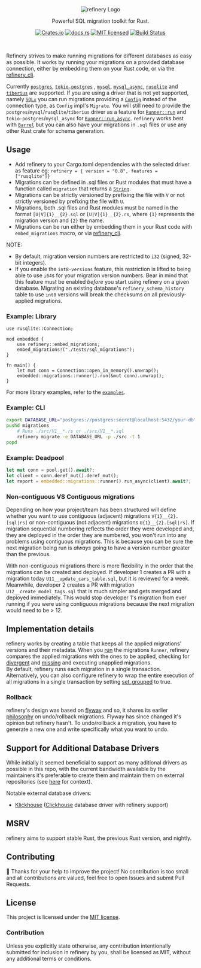 <div align="center">
    <img src="assets/logo_wide.svg" alt="refinery Logo">

Powerful SQL migration toolkit for Rust.

[![Crates.io][crates-badge]][crates-url]
[![docs.rs][docs-badge]][docs-url]
[![MIT licensed][mit-badge]][mit-url]
[![Build Status][circleci-badge]][circleci-url]

[crates-badge]: https://img.shields.io/crates/v/refinery.svg
[crates-url]: https://crates.io/crates/refinery
[docs-badge]: https://docs.rs/refinery/badge.svg
[docs-url]: https://docs.rs/refinery/
[mit-badge]: https://img.shields.io/badge/license-MIT-blue.svg
[mit-url]: LICENSE
[circleci-badge]: https://img.shields.io/circleci/build/github/rust-db/refinery
[circleci-url]: https://circleci.com/gh/rust-db/refinery/tree/master

</div>
<br/>

Refinery strives to make running migrations for different databases as easy as possible.
It works by running your migrations on a provided database connection, either by embedding them on your Rust code, or via the [refinery_cli].

Currently [`postgres`](https://crates.io/crates/postgres), [`tokio-postgres`](https://crates.io/crates/tokio-postgres) , [`mysql`](https://crates.io/crates/mysql), [`mysql_async`](https://crates.io/crates/mysql_async), [`rusqlite`](https://crates.io/crates/rusqlite) and [`tiberius`](https://github.com/prisma/tiberius) are supported.
If you are using a driver that is not yet supported, namely [`SQLx`](https://github.com/launchbadge/sqlx) you can run migrations providing a [`Config`](https://docs.rs/refinery/latest/refinery/config/struct.Config.html) instead of the connection type, as `Config` impl's `Migrate`. You will still need to provide the `postgres`/`mysql`/`rusqlite`/`tiberius` driver as a feature for [`Runner::run`](https://docs.rs/refinery/latest/refinery/struct.Runner.html#method.run) and `tokio-postgres`/`mysql_async` for [`Runner::run_async`](https://docs.rs/refinery/latest/refinery/struct.Runner.html#method.run_async).
`refinery` works best with [`Barrel`](https://crates.io/crates/barrel) but you can also have your migrations in `.sql` files or use any other Rust crate for schema generation.

## Usage

- Add refinery to your Cargo.toml dependencies with the selected driver as feature eg: `refinery = { version = "0.8", features = ["rusqlite"]}`
- Migrations can be defined in .sql files or Rust modules that must have a function called `migration` that returns a [`String`](https://doc.rust-lang.org/std/string/struct.String.html).
- Migrations can be strictly versioned by prefixing the file with `V` or not strictly versioned by prefixing the file with `U`.
- Migrations, both .sql files and Rust modules must be named in the format `[U|V]{1}__{2}.sql` or `[U|V]{1}__{2}.rs`, where `{1}` represents the migration version and `{2}` the name.
- Migrations can be run either by embedding them in your Rust code with `embed_migrations` macro, or via [refinery_cli].

NOTE:

- By default, migration version numbers are restricted to `i32` (signed, 32-bit integers).
- If you enable the `int8-versions` feature, this restriction is lifted to being able to use `i64`s for your migration version numbers.
  Bear in mind that this feature must be enabled *before* you start using refinery on a given database.
  Migrating an existing database's `refinery_schema_history` table to use `int8` versions will break the checksums on all previously-applied migrations.

### Example: Library
```rust,no_run
use rusqlite::Connection;

mod embedded {
    use refinery::embed_migrations;
    embed_migrations!("./tests/sql_migrations");
}

fn main() {
    let mut conn = Connection::open_in_memory().unwrap();
    embedded::migrations::runner().run(&mut conn).unwrap();
}
```

For more library examples, refer to the [`examples`](https://github.com/rust-db/refinery/tree/main/examples).
### Example: CLI

```bash
export DATABASE_URL="postgres://postgres:secret@localhost:5432/your-db"
pushd migrations
    # Runs ./src/V1__*.rs or ./src/V1__*.sql
    refinery migrate -e DATABASE_URL -p ./src -t 1
popd
```

### Example: Deadpool

```rust
let mut conn = pool.get().await?;
let client = conn.deref_mut().deref_mut();
let report = embedded::migrations::runner().run_async(client).await?;
```

### Non-contiguous VS Contiguous migrations

Depending on how your project/team has been structured will define whether you want to use contiguous (adjacent) migrations `V{1}__{2}.[sql|rs]` or non-contiguous (not adjacent) migrations `U{1}__{2}.[sql|rs]`.
If migration sequential numbering reflects the order they were developed and, they are deployed in the order they are numbered, you won't run into any problems using contiguous migrations.
This is because you can be sure the next migration being run is _always_ going to have a version number greater than the previous.

With non-contiguous migrations there is more flexibility in the order that the migrations can be created and deployed.
If developer 1 creates a PR with a migration today `U11__update_cars_table.sql`, but it is reviewed for a week.
Meanwhile, developer 2 creates a PR with migration `U12__create_model_tags.sql` that is much simpler and gets merged and deployed immediately.
This would stop developer 1's migration from ever running if you were using contiguous migrations because the next migration would need to be > 12.

## Implementation details

refinery works by creating a table that keeps all the applied migrations' versions and their metadata. When you [run](https://docs.rs/refinery/latest/refinery/struct.Runner.html#method.run) the migrations `Runner`, refinery compares the applied migrations with the ones to be applied, checking for [divergent](https://docs.rs/refinery/latest/refinery/struct.Runner.html#method.set_abort_divergent) and [missing](https://docs.rs/refinery/latest/refinery/struct.Runner.html#method.set_abort_missing) and executing unapplied migrations.\
By default, refinery runs each migration in a single transaction. Alternatively, you can also configure refinery to wrap the entire execution of all migrations in a single transaction by setting [set_grouped](https://docs.rs/refinery/latest/refinery/struct.Runner.html#method.set_grouped) to true.

### Rollback

refinery's design was based on [flyway](https://flywaydb.org/) and so, it shares its earlier [philosophy](https://web.archive.org/web/20191226033347/https://flywaydb.org/documentation/command/undo#important-notes) on undo/rollback migrations. 
Flyway has since changed it's opinion but refinery hasn't. To undo/rollback a migration, you have to generate a new one and write specifically what you want to undo.

## Support for Additional Database Drivers

While initially it seemed beneficial to support as many aditional drivers as possible in this repo, with the current bandwidth available by the maintainers it's preferable to create them and maintain them on external repositories (see [here](https://github.com/rust-db/refinery/pull/264#issuecomment-1419198667) for context).

Notable external database drivers:

- [Klickhouse](https://github.com/Protryon/klickhouse) ([Clickhouse](https://clickhouse.tech/docs/en/) database driver with refinery support)


## MSRV

refinery aims to support stable Rust, the previous Rust version, and nightly.

## Contributing

:balloon: Thanks for your help to improve the project!
No contribution is too small and all contributions are valued, feel free to open Issues and submit Pull Requests.

## License

This project is licensed under the [MIT license](LICENSE).

### Contribution

Unless you explicitly state otherwise, any contribution intentionally submitted
for inclusion in refinery by you, shall be licensed as MIT, without any additional
terms or conditions.

[refinery_cli]: https://crates.io/crates/refinery_cli
